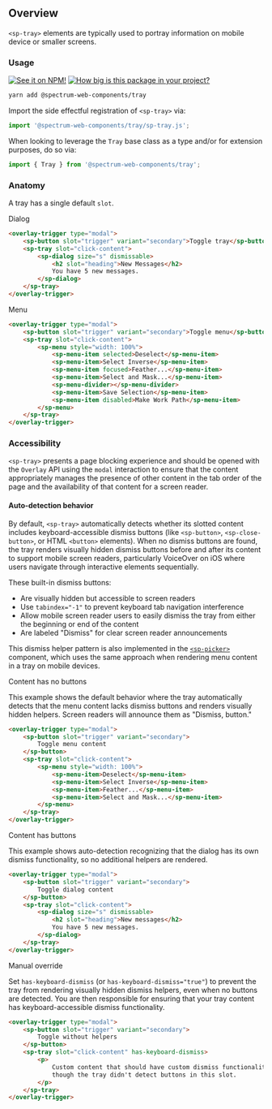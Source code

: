## Overview

`<sp-tray>` elements are typically used to portray information on mobile device or smaller screens.

### Usage

[![See it on NPM!](https://img.shields.io/npm/v/@spectrum-web-components/tray?style=for-the-badge)](https://www.npmjs.com/package/@spectrum-web-components/tray)
[![How big is this package in your project?](https://img.shields.io/bundlephobia/minzip/@spectrum-web-components/tray?style=for-the-badge)](https://bundlephobia.com/result?p=@spectrum-web-components/tray)

```zsh
yarn add @spectrum-web-components/tray
```

Import the side effectful registration of `<sp-tray>` via:

```js
import '@spectrum-web-components/tray/sp-tray.js';
```

When looking to leverage the `Tray` base class as a type and/or for extension purposes, do so via:

```js
import { Tray } from '@spectrum-web-components/tray';
```

### Anatomy

A tray has a single default `slot`.

<sp-tabs selected="dialog" auto label="Using tray's slot">
<sp-tab value="dialog">Dialog</sp-tab>
<sp-tab-panel value="dialog">

```html
<overlay-trigger type="modal">
    <sp-button slot="trigger" variant="secondary">Toggle tray</sp-button>
    <sp-tray slot="click-content">
        <sp-dialog size="s" dismissable>
            <h2 slot="heading">New Messages</h2>
            You have 5 new messages.
        </sp-dialog>
    </sp-tray>
</overlay-trigger>
```

</sp-tab-panel>
<sp-tab value="menu">Menu</sp-tab>
<sp-tab-panel value="menu">

```html
<overlay-trigger type="modal">
    <sp-button slot="trigger" variant="secondary">Toggle menu</sp-button>
    <sp-tray slot="click-content">
        <sp-menu style="width: 100%">
            <sp-menu-item selected>Deselect</sp-menu-item>
            <sp-menu-item>Select Inverse</sp-menu-item>
            <sp-menu-item focused>Feather...</sp-menu-item>
            <sp-menu-item>Select and Mask...</sp-menu-item>
            <sp-menu-divider></sp-menu-divider>
            <sp-menu-item>Save Selection</sp-menu-item>
            <sp-menu-item disabled>Make Work Path</sp-menu-item>
        </sp-menu>
    </sp-tray>
</overlay-trigger>
```

</sp-tab-panel>
</sp-tabs>

### Accessibility

`<sp-tray>` presents a page blocking experience and should be opened with the `Overlay` API using the `modal` interaction to ensure that the content appropriately manages the presence of other content in the tab order of the page and the availability of that content for a screen reader.

#### Auto-detection behavior

By default, `<sp-tray>` automatically detects whether its slotted content includes keyboard-accessible dismiss buttons (like `<sp-button>`, `<sp-close-button>`, or HTML `<button>` elements). When no dismiss buttons are found, the tray renders visually hidden dismiss buttons before and after its content to support mobile screen readers, particularly VoiceOver on iOS where users navigate through interactive elements sequentially.

These built-in dismiss buttons:

- Are visually hidden but accessible to screen readers
- Use `tabindex="-1"` to prevent keyboard tab navigation interference
- Allow mobile screen reader users to easily dismiss the tray from either the beginning or end of the content
- Are labeled "Dismiss" for clear screen reader announcements

This dismiss helper pattern is also implemented in the [`<sp-picker>`](https://opensource.adobe.com/spectrum-web-components/components/picker/) component, which uses the same approach when rendering menu content in a tray on mobile devices.

<sp-tabs selected="auto" auto label="Dismiss helper examples">
<sp-tab value="auto">Content has no buttons</sp-tab>
<sp-tab-panel value="auto">

This example shows the default behavior where the tray automatically detects that the menu content lacks dismiss buttons and renders visually hidden helpers. Screen readers will announce them as "Dismiss, button."

```html
<overlay-trigger type="modal">
    <sp-button slot="trigger" variant="secondary">
        Toggle menu content
    </sp-button>
    <sp-tray slot="click-content">
        <sp-menu style="width: 100%">
            <sp-menu-item>Deselect</sp-menu-item>
            <sp-menu-item>Select Inverse</sp-menu-item>
            <sp-menu-item>Feather...</sp-menu-item>
            <sp-menu-item>Select and Mask...</sp-menu-item>
        </sp-menu>
    </sp-tray>
</overlay-trigger>
```

</sp-tab-panel>
<sp-tab value="with-buttons">Content has buttons</sp-tab>
<sp-tab-panel value="with-buttons">

This example shows auto-detection recognizing that the dialog has its own dismiss functionality, so no additional helpers are rendered.

```html
<overlay-trigger type="modal">
    <sp-button slot="trigger" variant="secondary">
        Toggle dialog content
    </sp-button>
    <sp-tray slot="click-content">
        <sp-dialog size="s" dismissable>
            <h2 slot="heading">New messages</h2>
            You have 5 new messages.
        </sp-dialog>
    </sp-tray>
</overlay-trigger>
```

</sp-tab-panel>
<sp-tab value="force-hide">Manual override</sp-tab>
<sp-tab-panel value="force-hide">

Set `has-keyboard-dismiss` (or `has-keyboard-dismiss="true"`) to prevent the tray from rendering visually hidden dismiss helpers, even when no buttons are detected. You are then responsible for ensuring that your tray content has keyboard-accessible dismiss functionality.

```html
<overlay-trigger type="modal">
    <sp-button slot="trigger" variant="secondary">
        Toggle without helpers
    </sp-button>
    <sp-tray slot="click-content" has-keyboard-dismiss>
        <p>
            Custom content that should have custom dismiss functionality, even
            though the tray didn't detect buttons in this slot.
        </p>
    </sp-tray>
</overlay-trigger>
```

</sp-tab-panel>
</sp-tabs>
